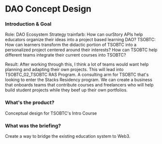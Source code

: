 # DAO Concept Design
### Introduction & Goal
Role: DAO Ecosystem Strategy
trainfarb: How can ourStory APIs help educators organize their ideas into a project based learning DAO?
TSOBTC: How can learners transform the didactic portion of TSOBTC into a personalized project centered around their interests? How can TSOBTC help different teams integrate their current courses into TSOBTC?

Result: After working through this, I think a lot of teams would want help planning and adapting their own projects. This will lead into TSOBTC_02_TSOBTC RAS Program. A consulting arm for TSOBTC that's looking to enter the Stacks Residency program. We can create a business that onboards teams that contribute courses and freelancers who will help build student projects while they beef up their own portfolios.

### What's the product?
Conceptual design for TSOBTC's Intro Course

### What was the briefing?
Create a way to bridge the existing education system to Web3.
